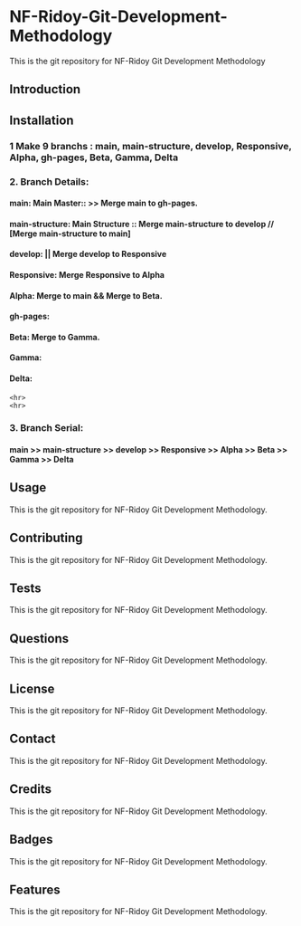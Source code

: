 # NF-Ridoy-Git-Development-Methodology
This is the git repository for NF-Ridoy Git Development Methodology
## Introduction

## Installation
### 1 Make 9 branchs : main, main-structure, develop, Responsive, Alpha, gh-pages, Beta, Gamma, Delta

### 2. Branch Details:
#### main: Main Master::  >> Merge main to gh-pages.
    
#### main-structure: Main Structure :: Merge main-structure to develop // [Merge main-structure to main]
    
#### develop: || Merge develop to Responsive
    
#### Responsive: Merge Responsive to Alpha
    
#### Alpha: Merge to main && Merge to Beta.
    
#### gh-pages: 
    
#### Beta: Merge to Gamma.
    
#### Gamma:
    
#### Delta:
    <hr>
    <hr>
### 3. Branch Serial:

#### main >> main-structure >> develop >> Responsive >> Alpha >> Beta >> Gamma >> Delta
    
## Usage
This is the git repository for NF-Ridoy Git Development Methodology.
## Contributing
This is the git repository for NF-Ridoy Git Development Methodology.
## Tests
This is the git repository for NF-Ridoy Git Development Methodology.
## Questions
This is the git repository for NF-Ridoy Git Development Methodology.
## License
This is the git repository for NF-Ridoy Git Development Methodology.
## Contact
This is the git repository for NF-Ridoy Git Development Methodology.
## Credits
This is the git repository for NF-Ridoy Git Development Methodology.
## Badges
This is the git repository for NF-Ridoy Git Development Methodology.
## Features
This is the git repository for NF-Ridoy Git Development Methodology.


